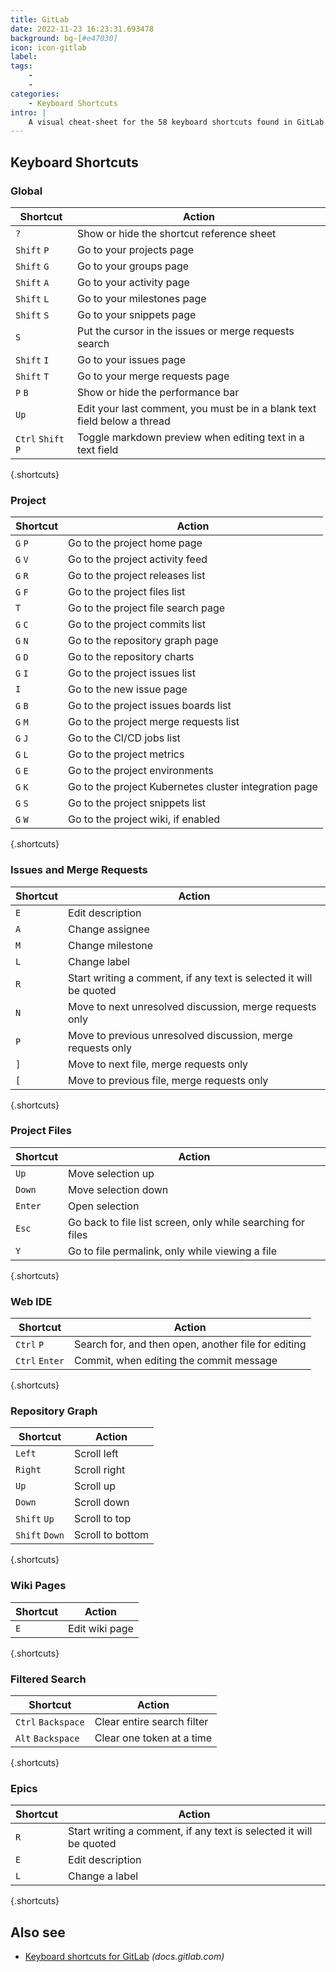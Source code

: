 ```yaml
---
title: GitLab
date: 2022-11-23 16:23:31.693478
background: bg-[#e47030]
icon: icon-gitlab
label: 
tags: 
    - 
    - 
categories:
    - Keyboard Shortcuts
intro: |
    A visual cheat-sheet for the 58 keyboard shortcuts found in GitLab
---
```




Keyboard Shortcuts
------------------



### Global

Shortcut | Action
---|---
`?`  | Show or hide the shortcut reference sheet
`Shift` `P`  | Go to your projects page
`Shift` `G`  | Go to your groups page
`Shift` `A`  | Go to your activity page
`Shift` `L`  | Go to your milestones page
`Shift` `S`  | Go to your snippets page
`S`  | Put the cursor in the issues or merge requests search
`Shift` `I`  | Go to your issues page
`Shift` `T`  | Go to your merge requests page
`P` `B`  | Show or hide the performance bar
`Up`  | Edit your last comment, you must be in a blank text field below a thread
`Ctrl` `Shift` `P`  | Toggle markdown preview when editing text in a text field
{.shortcuts}


### Project

Shortcut | Action
---|---
`G` `P`  | Go to the project home page
`G` `V`  | Go to the project activity feed
`G` `R`  | Go to the project releases list
`G` `F`  | Go to the project files list
`T`  | Go to the project file search page
`G` `C`  | Go to the project commits list
`G` `N`  | Go to the repository graph page
`G` `D`  | Go to the repository charts
`G` `I`  | Go to the project issues list
`I`  | Go to the new issue page
`G` `B`  | Go to the project issues boards list
`G` `M`  | Go to the project merge requests list
`G` `J`  | Go to the CI/CD jobs list
`G` `L`  | Go to the project metrics
`G` `E`  | Go to the project environments
`G` `K`  | Go to the project Kubernetes cluster integration page
`G` `S`  | Go to the project snippets list
`G` `W`  | Go to the project wiki, if enabled
{.shortcuts}


### Issues and Merge Requests

Shortcut | Action
---|---
`E`  | Edit description
`A`  | Change assignee
`M`  | Change milestone
`L`  | Change label
`R`  | Start writing a comment, if any text is selected it will be quoted
`N`  | Move to next unresolved discussion, merge requests only
`P`  | Move to previous unresolved discussion, merge requests only
`]`  | Move to next file, merge requests only
`[`  | Move to previous file, merge requests only
{.shortcuts}


### Project Files

Shortcut | Action
---|---
`Up`  | Move selection up
`Down`  | Move selection down
`Enter`  | Open selection
`Esc`  | Go back to file list screen, only while searching for files
`Y`  | Go to file permalink, only while viewing a file
{.shortcuts}


### Web IDE

Shortcut | Action
---|---
`Ctrl` `P`  | Search for, and then open, another file for editing
`Ctrl` `Enter`  | Commit, when editing the commit message
{.shortcuts}


### Repository Graph

Shortcut | Action
---|---
`Left`  | Scroll left
`Right`  | Scroll right
`Up`  | Scroll up
`Down`  | Scroll down
`Shift` `Up`  | Scroll to top
`Shift` `Down`  | Scroll to bottom
{.shortcuts}


### Wiki Pages

Shortcut | Action
---|---
`E`  | Edit wiki page
{.shortcuts}


### Filtered Search

Shortcut | Action
---|---
`Ctrl` `Backspace`  | Clear entire search filter
`Alt` `Backspace`  | Clear one token at a time
{.shortcuts}


### Epics

Shortcut | Action
---|---
`R`  | Start writing a comment, if any text is selected it will be quoted
`E`  | Edit description
`L`  | Change a label
{.shortcuts}




Also see
--------
- [Keyboard shortcuts for GitLab](https://docs.gitlab.com/ee/user/shortcuts.html) _(docs.gitlab.com)_
